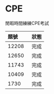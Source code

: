 # CPE
閒暇時間練練CPE考試

    
題號       |  狀態
:---------|----------------------------
12208     | 完成
12650     | 完成
11743     | 完成
10409     | 完成
1730      | 完成


